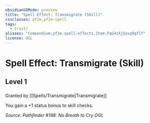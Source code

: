 ```yaml
---
obsidianUIMode: preview
title: "Spell Effect: Transmigrate (Skill)"
cssclasses: pf2e,pf2e-spell
tags:
  - trait/
aliases: "Compendium.pf2e.spell-effects.Item.FqG4zXjSoxq9qTlf"
license: OGL
---
```

# Spell Effect: Transmigrate (Skill)
## Level 1
### 






Granted by [[Spells/Transmigrate|Transmigrate]]

You gain a +1 status bonus to skill checks.

*Source: Pathfinder #198: No Breath to Cry*
*OGL*